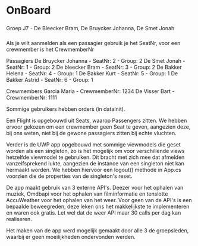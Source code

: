 # OnBoard
###
Groep J7 - De Bleecker Bram, De Bruycker Johanna, De Smet Jonah
###

Als je wilt aanmelden als een passagier gebruik je het SeatNr, voor een crewmember is het CrewmemberNr

Passagiers
De Bruycker Johanna - SeatNr: 2 - Group: 2
De Smet Jonah - SeatNr: 1 - Group: 2
De bleecker Bram - SeatNr: 3 - Group: 2
De Bakker Helena - SeatNr: 4 - Group: 1
De Bakker Kurt - SeatNr: 5 - Group: 1
De Bakker Astrid - SeatNr: 6 - Group: 1

Crewmembers
Garcia Maria - CrewmemberNr: 1234
De Visser Bart - CrewmemberNr: 1111


Sommige gebruikers hebben orders (in dataInit).

Een Flight is opgebouwd uit Seats, waarop Passengers zitten. We hebben ervoor gekozen om een crewmember
geen Seat te geven, aangezien deze, bij ons weten, niet bij de gewone passagiers zitten bij echte vluchten.

Verder is de UWP app opgebouwd met sommige viewmodels die geset worden als een singleton, zo is het mogelijk
om voor verschillende views hetzelfde viewmodel te gebruiken. Dit bracht met zich mee dat afmelden vanzelfsprekend lukte,
aangezien de instance van een singleton niet kan hermaakt worden. We hebben hiervoor een logout() methode in App.cs
voorzien die de properties van de singleton's reset.

De app maakt gebruik van 3 externe API's. Deezer voor het ophalen van muziek, Omdbapi voor het ophalen van filminformatie en
tenslotte AccuWeather voor het ophalen van het weer. Voor geen van de API's is een bepaalde beweegreden, deze leken ons
het makkelijkste te implementeren en waren ook gratis. Let wel dat de weer API maar 30 calls per dag kan realiseren.

Het maken van de app werd mogelijk gemaakt door alle 3 de groepsleden, waarbij er geen moeilijkheden ondervonden werden.
